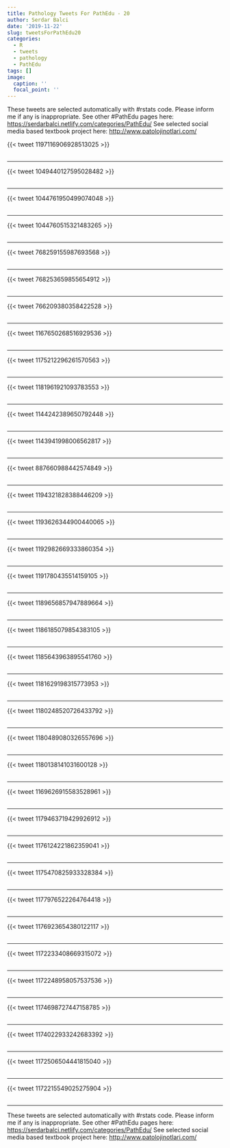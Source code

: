```yaml
---
title: Pathology Tweets For PathEdu - 20
author: Serdar Balci
date: '2019-11-22'
slug: tweetsForPathEdu20
categories:
  - R
  - tweets
  - pathology
  - PathEdu
tags: []
image:
  caption: ''
  focal_point: ''
---
```



These tweets are selected automatically with #rstats code. Please inform me if any is inappropriate.
See other #PathEdu pages here: https://serdarbalci.netlify.com/categories/PathEdu/ 
See selected social media based textbook project here: http://www.patolojinotlari.com/

{{< tweet 1197116906928513025 >}}
<br>
<br>
<hr>
{{< tweet 1049440127595028482 >}}
<br>
<br>
<hr>
{{< tweet 1044761950499074048 >}}
<br>
<br>
<hr>
{{< tweet 1044760515321483265 >}}
<br>
<br>
<hr>
{{< tweet 768259155987693568 >}}
<br>
<br>
<hr>
{{< tweet 768253659855654912 >}}
<br>
<br>
<hr>
{{< tweet 766209380358422528 >}}
<br>
<br>
<hr>
{{< tweet 1167650268516929536 >}}
<br>
<br>
<hr>
{{< tweet 1175212296261570563 >}}
<br>
<br>
<hr>
{{< tweet 1181961921093783553 >}}
<br>
<br>
<hr>
{{< tweet 1144242389650792448 >}}
<br>
<br>
<hr>
{{< tweet 1143941998006562817 >}}
<br>
<br>
<hr>
{{< tweet 887660988442574849 >}}
<br>
<br>
<hr>
{{< tweet 1194321828388446209 >}}
<br>
<br>
<hr>
{{< tweet 1193626344900440065 >}}
<br>
<br>
<hr>
{{< tweet 1192982669333860354 >}}
<br>
<br>
<hr>
{{< tweet 1191780435514159105 >}}
<br>
<br>
<hr>
{{< tweet 1189656857947889664 >}}
<br>
<br>
<hr>
{{< tweet 1186185079854383105 >}}
<br>
<br>
<hr>
{{< tweet 1185643963895541760 >}}
<br>
<br>
<hr>
{{< tweet 1181629198315773953 >}}
<br>
<br>
<hr>
{{< tweet 1180248520726433792 >}}
<br>
<br>
<hr>
{{< tweet 1180489080326557696 >}}
<br>
<br>
<hr>
{{< tweet 1180138141031600128 >}}
<br>
<br>
<hr>
{{< tweet 1169626915583528961 >}}
<br>
<br>
<hr>
{{< tweet 1179463719429926912 >}}
<br>
<br>
<hr>
{{< tweet 1176124221862359041 >}}
<br>
<br>
<hr>
{{< tweet 1175470825933328384 >}}
<br>
<br>
<hr>
{{< tweet 1177976522264764418 >}}
<br>
<br>
<hr>
{{< tweet 1176923654380122117 >}}
<br>
<br>
<hr>
{{< tweet 1172233408669315072 >}}
<br>
<br>
<hr>
{{< tweet 1172248958057537536 >}}
<br>
<br>
<hr>
{{< tweet 1174698727447158785 >}}
<br>
<br>
<hr>
{{< tweet 1174022933242683392 >}}
<br>
<br>
<hr>
{{< tweet 1172506504441815040 >}}
<br>
<br>
<hr>
{{< tweet 1172215549025275904 >}}
<br>
<br>
<hr>


These tweets are selected automatically with #rstats code. Please inform me if any is inappropriate.
See other #PathEdu pages here: https://serdarbalci.netlify.com/categories/PathEdu/ 
See selected social media based textbook project here: http://www.patolojinotlari.com/
